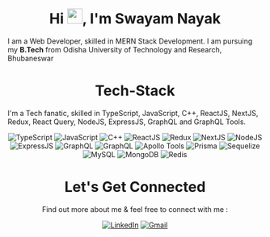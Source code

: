 <h1 align="center">Hi <img src="https://raw.githubusercontent.com/aemmadi/aemmadi/master/wave.gif" width="30px">, I'm Swayam Nayak</h1>
I am a Web Developer, skilled in MERN Stack Development. I am pursuing my <b>B.Tech</b> from Odisha University of Technology and Research, Bhubaneswar

<h1 align="center">Tech-Stack</h1>

I'm a Tech fanatic, skilled in TypeScript, JavaScript, C++, ReactJS, NextJS, Redux, React Query, NodeJS, ExpressJS, GraphQL and GraphQL Tools. 

<p align="center"> 
 <img alt="TypeScript" src="https://img.shields.io/badge/typescript-%23007ACC.svg?style=for-the-badge&logo=typescript&logoColor=white" />
 <img alt="JavaScript" src="https://img.shields.io/badge/javascript-%23323330.svg?&style=for-the-badge&logo=javascript&logoColor=%23F7DF1E" />
 <img alt="C++" src="https://img.shields.io/badge/c++-%2300599C.svg?&style=for-the-badge&logo=c%2B%2B&ogoColor=white" />
 <img alt="ReactJS" src="https://img.shields.io/badge/react-%2320232a.svg?style=for-the-badge&logo=react&logoColor=%2361DAFB" />
 <img alt="Redux" src="https://img.shields.io/badge/redux-%23593d88.svg?style=for-the-badge&logo=redux&logoColor=white" />
  <img alt="NextJS" src="https://img.shields.io/badge/Next-black?style=for-the-badge&logo=next.js&logoColor=white" />
 <img alt="NodeJS" src="https://img.shields.io/badge/node.js-6DA55F?style=for-the-badge&logo=node.js&logoColor=white" />
 <img alt="ExpressJS" src="https://img.shields.io/badge/express.js-%23404d59.svg?style=for-the-badge&logo=express&logoColor=%2361DAFB" />
 <img alt="GraphQL" src="https://img.shields.io/badge/-bootstrap-5448C8?style=for-the-badge&logo=bootstrap&logoColor=white" />
 <img alt="GraphQL" src="https://img.shields.io/badge/-GraphQL-E10098?style=for-the-badge&logo=graphql&logoColor=white" />
 <img alt="Apollo Tools" src="https://img.shields.io/badge/-ApolloGraphQL-311C87?style=for-the-badge&logo=apollo-graphql" />
 <img alt="Prisma" src="https://img.shields.io/badge/Prisma-3982CE?style=for-the-badge&logo=Prisma&logoColor=white" />
 <img alt="Sequelize" src="https://img.shields.io/badge/Sequelize-52B0E7?style=for-the-badge&logo=Sequelize&logoColor=white" />
 <img alt="MySQL" src="https://img.shields.io/badge/mysql-%2300f.svg?style=for-the-badge&logo=mysql&logoColor=white" />
 <img alt="MongoDB" src="https://img.shields.io/badge/MongoDB-%234ea94b.svg?style=for-the-badge&logo=mongodb&logoColor=white" />
 <img alt="Redis" src="https://img.shields.io/badge/redis-%23DD0031.svg?style=for-the-badge&logo=redis&logoColor=white" />
</p>

<h1 align="center">Let's Get Connected</h1>
<p align="center"> Find out more about me & feel free to connect with me :</p>

<div align="center">

<a  href="https://www.linkedin.com/in/swayam-nayak-15a551198/" target="_blank"><img alt="LinkedIn" src="https://img.shields.io/badge/linkedin%20-%230077B5.svg?&style=for-the-badge&logo=linkedin&logoColor=white" /></a>
<a href="mailto:swayam14feb@gmail.com"><img  alt="Gmail" src="https://img.shields.io/badge/Gmail-D14836?style=for-the-badge&logo=gmail&logoColor=white" />

 <br>

</div>

